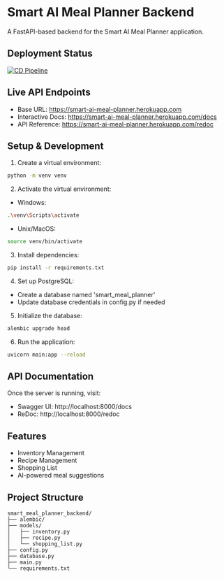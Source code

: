 # Smart AI Meal Planner Backend

A FastAPI-based backend for the Smart AI Meal Planner application.

## Deployment Status
[![CD Pipeline](https://github.com/hazzler78/smart-ai-meal-planner/actions/workflows/cd.yml/badge.svg)](https://github.com/hazzler78/smart-ai-meal-planner/actions/workflows/cd.yml)

## Live API Endpoints
- Base URL: https://smart-ai-meal-planner.herokuapp.com
- Interactive Docs: https://smart-ai-meal-planner.herokuapp.com/docs
- API Reference: https://smart-ai-meal-planner.herokuapp.com/redoc

## Setup & Development

1. Create a virtual environment:
```bash
python -m venv venv
```

2. Activate the virtual environment:
- Windows:
```bash
.\venv\Scripts\activate
```
- Unix/MacOS:
```bash
source venv/bin/activate
```

3. Install dependencies:
```bash
pip install -r requirements.txt
```

4. Set up PostgreSQL:
- Create a database named 'smart_meal_planner'
- Update database credentials in config.py if needed

5. Initialize the database:
```bash
alembic upgrade head
```

6. Run the application:
```bash
uvicorn main:app --reload
```

## API Documentation

Once the server is running, visit:
- Swagger UI: http://localhost:8000/docs
- ReDoc: http://localhost:8000/redoc

## Features

- Inventory Management
- Recipe Management
- Shopping List
- AI-powered meal suggestions

## Project Structure

```
smart_meal_planner_backend/
├── alembic/
├── models/
│   ├── inventory.py
│   ├── recipe.py
│   └── shopping_list.py
├── config.py
├── database.py
├── main.py
└── requirements.txt
``` 